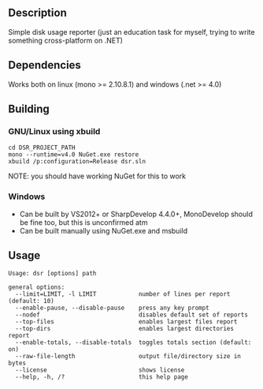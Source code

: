 ﻿## Description

Simple disk usage reporter (just an education task for myself, trying to write something cross-platform on .NET)

## Dependencies

Works both on linux (mono >= 2.10.8.1) and windows (.net >= 4.0)

## Building

### GNU/Linux using xbuild
```
cd DSR_PROJECT_PATH
mono --runtime=v4.0 NuGet.exe restore
xbuild /p:configuration=Release dsr.sln
```
NOTE: you should have working NuGet for this to work

### Windows

* Can be built by VS2012+ or SharpDevelop 4.4.0+, MonoDevelop should be fine too, but this is unconfirmed atm
* Can be built manually using NuGet.exe and msbuild

## Usage
```
Usage: dsr [options] path

general options:
  --limit=LIMIT, -l LIMIT            number of lines per report (default: 10)
  --enable-pause, --disable-pause    press any key prompt
  --nodef                            disables default set of reports
  --top-files                        enables largest files report
  --top-dirs                         enables largest directories report
  --enable-totals, --disable-totals  toggles totals section (default: on)
  --raw-file-length                  output file/directory size in bytes
  --license                          shows license
  --help, -h, /?                     this help page
```